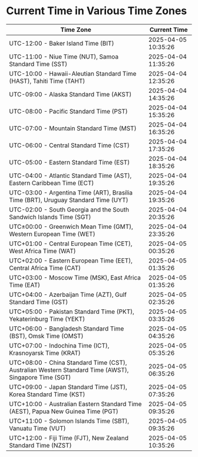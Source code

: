 # Current Time in Various Time Zones

| Time Zone | Current Time |
|-----------|--------------|
| UTC-12:00 - Baker Island Time (BIT) | 2025-04-05 10:35:26 |
| UTC-11:00 - Niue Time (NUT), Samoa Standard Time (SST) | 2025-04-04 11:35:26 |
| UTC-10:00 - Hawaii-Aleutian Standard Time (HAST), Tahiti Time (TAHT) | 2025-04-04 12:35:26 |
| UTC-09:00 - Alaska Standard Time (AKST) | 2025-04-04 14:35:26 |
| UTC-08:00 - Pacific Standard Time (PST) | 2025-04-04 15:35:26 |
| UTC-07:00 - Mountain Standard Time (MST) | 2025-04-04 16:35:26 |
| UTC-06:00 - Central Standard Time (CST) | 2025-04-04 17:35:26 |
| UTC-05:00 - Eastern Standard Time (EST) | 2025-04-04 18:35:26 |
| UTC-04:00 - Atlantic Standard Time (AST), Eastern Caribbean Time (ECT) | 2025-04-04 19:35:26 |
| UTC-03:00 - Argentina Time (ART), Brasília Time (BRT), Uruguay Standard Time (UYT) | 2025-04-04 19:35:26 |
| UTC-02:00 - South Georgia and the South Sandwich Islands Time (SGT) | 2025-04-04 20:35:26 |
| UTC±00:00 - Greenwich Mean Time (GMT), Western European Time (WET) | 2025-04-04 23:35:26 |
| UTC+01:00 - Central European Time (CET), West Africa Time (WAT) | 2025-04-05 00:35:26 |
| UTC+02:00 - Eastern European Time (EET), Central Africa Time (CAT) | 2025-04-05 01:35:26 |
| UTC+03:00 - Moscow Time (MSK), East Africa Time (EAT) | 2025-04-05 01:35:26 |
| UTC+04:00 - Azerbaijan Time (AZT), Gulf Standard Time (GST) | 2025-04-05 02:35:26 |
| UTC+05:00 - Pakistan Standard Time (PKT), Yekaterinburg Time (YEKT) | 2025-04-05 03:35:26 |
| UTC+06:00 - Bangladesh Standard Time (BST), Omsk Time (OMST) | 2025-04-05 04:35:26 |
| UTC+07:00 - Indochina Time (ICT), Krasnoyarsk Time (KRAT) | 2025-04-05 05:35:26 |
| UTC+08:00 - China Standard Time (CST), Australian Western Standard Time (AWST), Singapore Time (SGT) | 2025-04-05 06:35:26 |
| UTC+09:00 - Japan Standard Time (JST), Korea Standard Time (KST) | 2025-04-05 07:35:26 |
| UTC+10:00 - Australian Eastern Standard Time (AEST), Papua New Guinea Time (PGT) | 2025-04-05 09:35:26 |
| UTC+11:00 - Solomon Islands Time (SBT), Vanuatu Time (VUT) | 2025-04-05 09:35:26 |
| UTC+12:00 - Fiji Time (FJT), New Zealand Standard Time (NZST) | 2025-04-05 10:35:26 |
